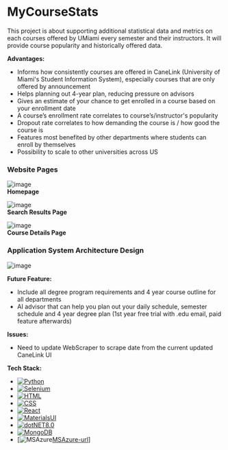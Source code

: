 # MyCourseStats

This project is about supporting additional statistical data and metrics on each courses offered by UMiami every semester and their instructors. It will provide course popularity and historically offered data.

**Advantages:**
- Informs how consistently courses are offered in CaneLink (University of Miami's Student Information System), especially courses that are only offered by announcement
- Helps planning out 4-year plan, reducing pressure on advisors
- Gives an estimate of your chance to get enrolled in a course based on your enrollment date
- A course’s enrollment rate correlates to course’s/instructor's popularity
- Dropout rate correlates to how demanding the course is / how good the course is
- Features most benefited by other departments where students can enroll by themselves
- Possibility to scale to other universities across US

### Website Pages

![image](https://github.com/user-attachments/assets/8fcf7404-41f5-412d-8902-30786f3f5d49)\
**Homepage**

![image](https://github.com/user-attachments/assets/9ffaeffc-b1c0-4429-8517-289b6a650a3d)\
**Search Results Page**

![image](https://github.com/user-attachments/assets/c911cdff-0c88-4d89-955d-871d0f71bd0c)\
**Course Details Page**

### Application System Architecture Design
![image](https://github.com/user-attachments/assets/0b3d4e4a-c6c0-4883-8b25-0be368974fa8)

**Future Feature:**
- Include all degree program requirements and 4 year course outline for all departments
- AI advisor that can help you plan out your daily schedule, semester schedule and 4 year degree plan (1st year free trial with .edu email, paid feature afterwards)

**Issues:**
- Need to update WebScraper to scrape date from the current updated CaneLink UI

**Tech Stack:**
- [![Python][Python-shield]][Python-url]
- [![Selenium][Selenium-shield]][Selenium-url]
- [![HTML][HTML-shield]][HTML-url]
- [![CSS][CSS-shield]][CSS-url]
- [![React][React-shield]][React-url]
- [![MaterialsUI][MaterialsUI-shield]][MaterialsUI-url]
- [![dotNET8.0][dotNET8.0-shield]][dotNET8.0-url]
- [![MongoDB][MongoDB-shield]][MongoDB-url]
- [![MSAzure][MSAzure-shield][MSAzure-url]]

[product-screenshot]: images/screenshot.png 
<!-- Technology Shields -->
[Python-shield]: https://img.shields.io/badge/python-3670A0?style=for-the-badge&logo=python&logoColor=ffdd54
[Python-url]: https://python.org
[React-shield]: https://img.shields.io/badge/-ReactJs-61DAFB?logo=react&logoColor=white&style=for-the-badge
[React-url]: https://react.dev/
[MaterialsUI-shield]: https://img.shields.io/badge/Material%20UI-007FFF?style=for-the-badge&logo=mui&logoColor=white
[MaterialsUI-url]: https://mui.com/material-ui/
[HTML-shield]: https://shields.io/badge/HTML-%E2%98%85%E2%98%85%E2%98%85%E2%98%85%E2%98%85-f06529?logo=html5&logoColor=white&labelColor=f06529
[HTML-url]: https://www.w3.org/standards/
[CSS-shield]: https://img.shields.io/badge/CSS3-1572B6?style=for-the-badge&logo=css3&logoColor=white
[CSS-url]: https://developer.mozilla.org/en-US/docs/Web/CSS
[dotNET8.0-shield]: https://img.shields.io/badge/-.NET%208.0-blueviolet?logo=dotnet
[dotNET8.0-url]: https://learn.microsoft.com/en-us/dotnet/core/whats-new/dotnet-8/overview
[MongoDB-shield]: https://img.shields.io/badge/-MongoDB-13aa52?style=for-the-badge&logo=mongodb&logoColor=white
[MongoDB-url]: https://www.mongodb.com/docs/
[Selenium-shield]: https://img.shields.io/badge/-selenium-CB02A?style=for-the-badge&logo=selenium&logoColor=white
[Selenium-url]: https://www.selenium.dev/documentation/
[MSAzure-shield]: https://custom-icon-badges.demolab.com/badge/Microsoft%20Azure-0089D6?logo=msazure&logoColor=white
[MSAzure-url]: https://learn.microsoft.com/en-us/azure/
[MacOS-shield]: https://shields.io/badge/MacOS--9cf?logo=Apple&style=social
[MacOS-url]: https://www.apple.com/macos
[Windows-shield]: https://img.shields.io/badge/Windows-0078D6?style=for-the-badge&logo=windows&logoColor=white
[Windows-url]: https://www.microsoft.com/en-us/windows
[Linux-shield]: https://img.shields.io/badge/Linux-FCC624?style=for-the-badge&logo=linux&logoColor=black
[Linux-url]: https://www.linux.org
